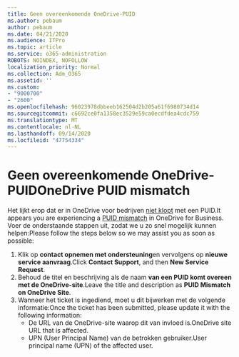 ```yaml
---
title: Geen overeenkomende OneDrive-PUID
ms.author: pebaum
author: pebaum
ms.date: 04/21/2020
ms.audience: ITPro
ms.topic: article
ms.service: o365-administration
ROBOTS: NOINDEX, NOFOLLOW
localization_priority: Normal
ms.collection: Adm_O365
ms.assetid: ''
ms.custom:
- "9000700"
- "2600"
ms.openlocfilehash: 96023978dbbeeb162504d2b205a61f6980734d14
ms.sourcegitcommit: c6692ce0fa1358ec3529e59ca0ecdfdea4cdc759
ms.translationtype: MT
ms.contentlocale: nl-NL
ms.lasthandoff: 09/14/2020
ms.locfileid: "47754334"
---
```

# <a name="onedrive-puid-mismatch"></a><span data-ttu-id="15979-102">Geen overeenkomende OneDrive-PUID</span><span class="sxs-lookup"><span data-stu-id="15979-102">OneDrive PUID mismatch</span></span>
<span data-ttu-id="15979-103">Het lijkt erop dat er in OneDrive voor bedrijven [niet klopt](https://docs.microsoft.com/sharepoint/support/administration/access-denied-or-need-permission-error-sharepoint-online-or-onedrive-for-business#when-accessing-a-onedrive-site) met een PUID.</span><span class="sxs-lookup"><span data-stu-id="15979-103">It appears you are experiencing a [PUID mismatch](https://docs.microsoft.com/sharepoint/support/administration/access-denied-or-need-permission-error-sharepoint-online-or-onedrive-for-business#when-accessing-a-onedrive-site) in OneDrive for Business.</span></span> <span data-ttu-id="15979-104">Voer de onderstaande stappen uit, zodat we u zo snel mogelijk kunnen helpen:</span><span class="sxs-lookup"><span data-stu-id="15979-104">Please follow the steps below so we may assist you as soon as possible:</span></span>

1. <span data-ttu-id="15979-105">Klik op **contact opnemen met ondersteuning**en vervolgens op **nieuwe service aanvraag**.</span><span class="sxs-lookup"><span data-stu-id="15979-105">Click **Contact Support**, and then **New Service Request**.</span></span>
2. <span data-ttu-id="15979-106">Behoud de titel en beschrijving als de naam **van een PUID komt overeen met de OneDrive-site**.</span><span class="sxs-lookup"><span data-stu-id="15979-106">Leave the title and description as **PUID Mismatch on OneDrive Site**.</span></span>
3. <span data-ttu-id="15979-107">Wanneer het ticket is ingediend, moet u dit bijwerken met de volgende informatie:</span><span class="sxs-lookup"><span data-stu-id="15979-107">Once the ticket has been submitted, please update it with the following information:</span></span>
    - <span data-ttu-id="15979-108">De URL van de OneDrive-site waarop dit van invloed is.</span><span class="sxs-lookup"><span data-stu-id="15979-108">OneDrive site URL that is affected.</span></span>
    - <span data-ttu-id="15979-109">UPN (User Principal Name) van de betrokken gebruiker.</span><span class="sxs-lookup"><span data-stu-id="15979-109">User principal name (UPN) of the affected user.</span></span>



